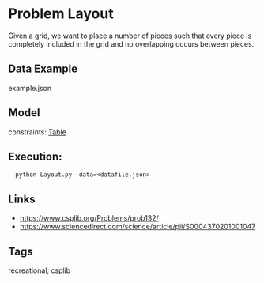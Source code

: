 # Problem Layout

Given a grid, we want to place a number of pieces such that every piece is completely included in the grid and no overlapping occurs between pieces.

## Data Example
  example.json

## Model
  constraints: [Table](http://pycsp.org/documentation/constraints/Table)

## Execution:
```
  python Layout.py -data=<datafile.json>
```

## Links
 - https://www.csplib.org/Problems/prob132/
 - https://www.sciencedirect.com/science/article/pii/S0004370201001047

## Tags
  recreational, csplib
